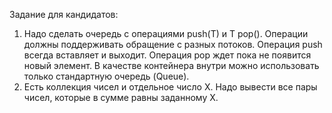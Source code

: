 Задание для кандидатов:
1. Надо сделать очередь с операциями push(T) и T pop(). Операции должны поддерживать обращение с разных потоков. Операция push всегда вставляет и выходит. Операция pop ждет пока не появится новый элемент. В качестве контейнера внутри можно использовать только стандартную очередь (Queue).
2. Есть коллекция чисел и отдельное число Х. Надо вывести все пары чисел, которые в сумме равны заданному Х.
